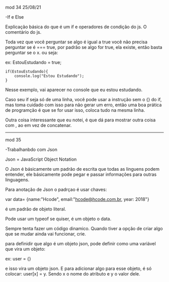 mod 34                                              25/08/21

-If e Else

Explicação básica do que é um if e operadores de condição
do js.
O  comentário do js.

Toda vez que você perguntar se algo é igual a true
você não precisa perguntar se é === true, por padrão
se algo for true, ela existe, então basta perguntar se
o x. ou seja:

ex:
    EstouEstudando = true;

    if(EstouEstudando){
        console.log("Estou Estudando");
    }
Nesse exemplo, vai aparecer no console que eu estou
estudando.

Caso seu if seja só de uma linha, você pode usar a 
instrução sem o {} do if, mas toma cuidado com isso
para não gerar um erro, então uma boa prática de 
programção é que se for usar isso, coloca tudo na
mesma linha.

Outra coisa interessante que eu notei, é que dá para
mostrar outra coisa com , ao em vez de concatenar.

----------------------------------------------------
mod 35 

-Trabalhanbdo com Json


Json = JavaScript Object Notation

O Json é básicamente um padrão de escrita que todas
as linguens podem entender, ele básicamente
pode pegar e passar informações para outras
linguagens.

Para anotação de Json o padrçao é usar chaves:

var data= 
{name:"Hcode", email:"hcode@hcode.com.br, year: 2018"}

é um padrão de objeto literal.

Pode usar um typeof se quiser, é um objeto o data.

Sempre tenta fazer um código dinamico. Quando tiver a opção
de criar algo que se mudar ainda vai funcionar, crie.

para definidir que algo é um objeto json, pode definir 
como uma variável que vira um objeto:

ex: user = {}

e isso vira um objeto json. E para adicionar algo para esse
objeto, é só colocar: user[x] = y. Sendo x o nome
do atributo e y o valor dele.
